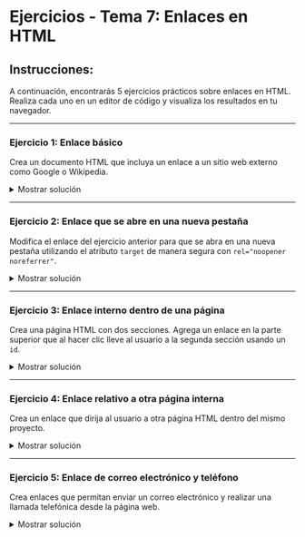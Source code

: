 # **Ejercicios - Tema 7: Enlaces en HTML**

## **Instrucciones:**
A continuación, encontrarás 5 ejercicios prácticos sobre enlaces en HTML. Realiza cada uno en un editor de código y visualiza los resultados en tu navegador.

---

### **Ejercicio 1: Enlace básico**
Crea un documento HTML que incluya un enlace a un sitio web externo como Google o Wikipedia.
<details><summary>Mostrar solución</summary>

```html
<a href="https://www.google.com">Visitar Google</a>
```

</details>

---

### **Ejercicio 2: Enlace que se abre en una nueva pestaña**
Modifica el enlace del ejercicio anterior para que se abra en una nueva pestaña utilizando el atributo `target` de manera segura con `rel="noopener noreferrer"`.
<details><summary>Mostrar solución</summary>

```html
<a href="https://www.google.com" target="_blank" rel="noopener noreferrer">Abrir Google en nueva pestaña</a>
```

</details>

---

### **Ejercicio 3: Enlace interno dentro de una página**
Crea una página HTML con dos secciones. Agrega un enlace en la parte superior que al hacer clic lleve al usuario a la segunda sección usando un `id`.
<details><summary>Mostrar solución</summary>

```html
<a href="#seccion2">Ir a la Sección 2</a>

<h2 id="seccion2">Sección 2</h2>
<p>Este es el contenido de la segunda sección.</p>
```

</details>

---

### **Ejercicio 4: Enlace relativo a otra página interna**
Crea un enlace que dirija al usuario a otra página HTML dentro del mismo proyecto.
<details><summary>Mostrar solución</summary>

```html
<a href="contacto.html">Ir a la página de contacto</a>
```

</details>

---

### **Ejercicio 5: Enlace de correo electrónico y teléfono**
Crea enlaces que permitan enviar un correo electrónico y realizar una llamada telefónica desde la página web.
<details><summary>Mostrar solución</summary>

```html
<a href="mailto:correo@ejemplo.com">Enviar un correo</a>
<a href="tel:+123456789">Llamar al 123456789</a>
```

</details>

